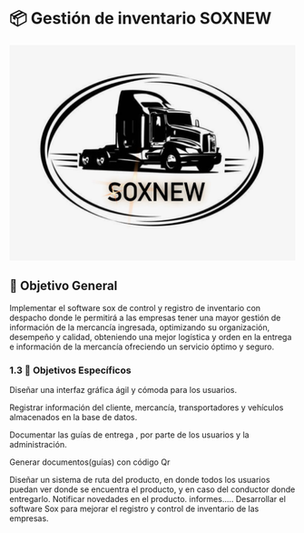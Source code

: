 # :package: Gestión de inventario SOXNEW
![Gestion de despacho](https://github.com/Julian-Urrea/SOX-NEW/blob/ee512ac45337cbfd125272d9c5c984c8d9e59617/logo/WhatsApp%20Image%202025-04-21%20at%203.33.26%20PM.jpeg)

## 🎯 Objetivo General
Implementar el  software sox de control y registro de inventario con despacho donde le permitirá a las empresas tener una mayor gestión de información de la mercancía ingresada, optimizando su organización, desempeño y calidad, obteniendo una mejor logística y orden en la entrega e información de la mercancía  ofreciendo un servicio óptimo y seguro.


### 1.3 :bookmark_tabs:  Objetivos Específicos

Diseñar una interfaz gráfica ágil y cómoda para los usuarios.

Registrar información del cliente, mercancía, transportadores y vehículos almacenados en la base de datos.

Documentar  las  guías de entrega , por parte de los usuarios y la administración.

Generar documentos(guías) con código Qr

Diseñar un sistema de ruta del producto, en donde todos los usuarios puedan ver donde se encuentra el producto, y en caso del conductor donde entregarlo.
Notificar novedades en el producto.
informes…..
Desarrollar el software Sox para mejorar el registro y control de inventario de las empresas.

